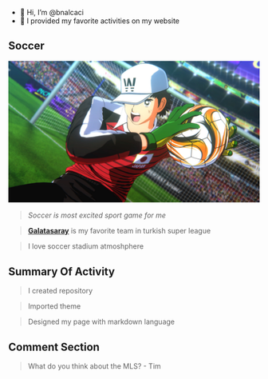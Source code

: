 - 👋 Hi, I’m @bnalcaci
- 👀 I provided my favorite activities on my website


## Soccer
![Soccer](tsubasa.jpg)

>*Soccer is most excited sport game for me*

>[**Galatasaray**](https://en.wikipedia.org/wiki/Galatasaray_S.K._(football)) is my favorite team in turkish super league

>I love soccer stadium atmoshphere

## Summary Of Activity
>I created repository

>Imported theme

>Designed my page with markdown language

## Comment Section

> What do you think about the MLS? - Tim
